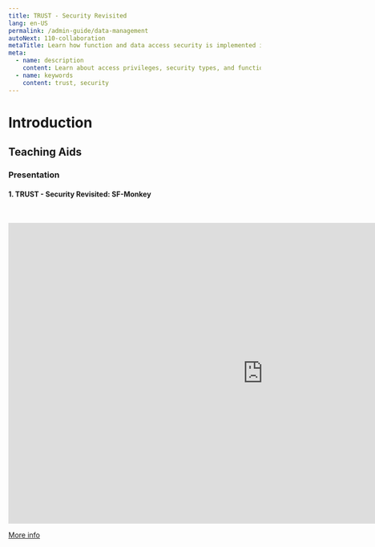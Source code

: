 ```yaml
---
title: TRUST - Security Revisited
lang: en-US
permalink: /admin-guide/data-management
autoNext: 110-collaboration
metaTitle: Learn how function and data access security is implemented in Salesforce.
meta:
  - name: description
    content: Learn about access privileges, security types, and functions as carried out by a Salesforce administrator.
  - name: keywords
    content: trust, security
---
```


# Introduction

## Teaching Aids

### Presentation

#### 1. TRUST - Security Revisited: SF-Monkey

&nbsp;

 <iframe src="https://docs.google.com/presentation/d/e/2PACX-1vSV_qSdch3j6i3EqrEURQnvftykUZ7uGWJSdkzN28_AXCpAGk-RnUMCfeRx-CVC4g/embed?start=true&loop=false&delayms=60000" frameborder="0" width="1015" height="600" allowfullscreen="true" mozallowfullscreen="true" webkitallowfullscreen="true"></iframe>

[More info](/misc/pricing#sf-monkey)
